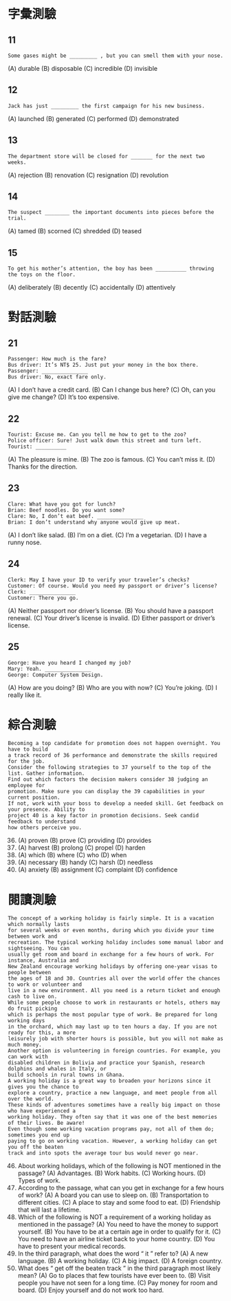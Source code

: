 # 字彙測驗
## 11
```
Some gases might be _________ , but you can smell them with your nose.
```
(A) durable (B) disposable (C) incredible (D) invisible

## 12
```
Jack has just _________ the first campaign for his new business.
```
(A) launched (B) generated (C) performed (D) demonstrated

## 13
```
The department store will be closed for _______ for the next two weeks.
```
(A) rejection (B) renovation (C) resignation (D) revolution

## 14
```
The suspect ________ the important documents into pieces before the trial.
```
(A) tamed (B) scorned (C) shredded (D) teased

## 15
```
To get his mother’s attention, the boy has been __________ throwing the toys on the floor.
```
(A) deliberately (B) decently (C) accidentally (D) attentively

# 對話測驗
## 21
```
Passenger: How much is the fare?
Bus driver: It’s NT$ 25. Just put your money in the box there.
Passenger: _______________
Bus driver: No, exact fare only.
```
(A) I don’t have a credit card. (B) Can I change bus here?
(C) Oh, can you give me change? (D) It’s too expensive.

## 22
```
Tourist: Excuse me. Can you tell me how to get to the zoo?
Police officer: Sure! Just walk down this street and turn left.
Tourist: __________
```
(A) The pleasure is mine. (B) The zoo is famous.
(C) You can’t miss it. (D) Thanks for the direction.

## 23
```
Clare: What have you got for lunch?
Brian: Beef noodles. Do you want some?
Clare: No, I don’t eat beef. _______________
Brian: I don’t understand why anyone would give up meat.
```
(A) I don’t like salad. (B) I’m on a diet.
(C) I’m a vegetarian. (D) I have a runny nose.

## 24
```
Clerk: May I have your ID to verify your traveler’s checks?
Customer: Of course. Would you need my passport or driver’s license?
Clerk: _______________
Customer: There you go.
```
(A) Neither passport nor driver’s license.
(B) You should have a passport renewal.
(C) Your driver’s license is invalid.
(D) Either passport or driver’s license.

## 25
```
George: Have you heard I changed my job?
Mary: Yeah. _______________
George: Computer System Design.
```
(A) How are you doing? (B) Who are you with now?
(C) You’re joking. (D) I really like it.

# 綜合測驗
```
Becoming a top candidate for promotion does not happen overnight. You have to build
a track record of 36 performance and demonstrate the skills required for the job.
Consider the following strategies to 37 yourself to the top of the list. Gather information.
Find out which factors the decision makers consider 38 judging an employee for
promotion. Make sure you can display the 39 capabilities in your current position.
If not, work with your boss to develop a needed skill. Get feedback on your presence. Ability to
project 40 is a key factor in promotion decisions. Seek candid feedback to understand
how others perceive you.
```
36. (A) proven (B) prove (C) providing (D) provides
37. (A) harvest (B) prolong (C) propel (D) harden
38. (A) which (B) where (C) who (D) when
39. (A) necessary (B) handy (C) harsh (D) needless
40. (A) anxiety (B) assignment (C) complaint (D) confidence 

# 閱讀測驗
```
The concept of a working holiday is fairly simple. It is a vacation which normally lasts
for several weeks or even months, during which you divide your time between work and
recreation. The typical working holiday includes some manual labor and sightseeing. You can
usually get room and board in exchange for a few hours of work. For instance, Australia and
New Zealand encourage working holidays by offering one-year visas to people between
the ages of 18 and 30. Countries all over the world offer the chances to work or volunteer and
live in a new environment. All you need is a return ticket and enough cash to live on.
While some people choose to work in restaurants or hotels, others may do fruit picking
which is perhaps the most popular type of work. Be prepared for long working days
in the orchard, which may last up to ten hours a day. If you are not ready for this, a more
leisurely job with shorter hours is possible, but you will not make as much money.
Another option is volunteering in foreign countries. For example, you can work with
disabled children in Bolivia and practice your Spanish, research dolphins and whales in Italy, or
build schools in rural towns in Ghana.
A working holiday is a great way to broaden your horizons since it gives you the chance to
explore a country, practice a new language, and meet people from all over the world.
These kinds of adventures sometimes have a really big impact on those who have experienced a
working holiday. They often say that it was one of the best memories of their lives. Be aware!
Even though some working vacation programs pay, not all of them do; sometimes you end up
paying to go on working vacation. However, a working holiday can get you off the beaten
track and into spots the average tour bus would never go near.
```
46. About working holidays, which of the following is NOT mentioned in the passage?
(A) Advantages. (B) Work habits.
(C) Working hours. (D) Types of work.
47. According to the passage, what can you get in exchange for a few hours of work?
(A) A board you can use to sleep on.
(B) Transportation to different cities.
(C) A place to stay and some food to eat.
(D) Friendship that will last a lifetime.
48. Which of the following is NOT a requirement of a working holiday as mentioned in the
passage?
(A) You need to have the money to support yourself.
(B) You have to be at a certain age in order to qualify for it.
(C) You need to have an airline ticket back to your home country.
(D) You have to present your medical records.
49. In the third paragraph, what does the word “ it ” refer to?
(A) A new language. (B) A working holiday.
(C) A big impact. (D) A foreign country.
50. What does “ get off the beaten track ” in the third paragraph most likely mean?
(A) Go to places that few tourists have ever been to.
(B) Visit people you have not seen for a long time.
(C) Pay money for room and board.
(D) Enjoy yourself and do not work too hard.